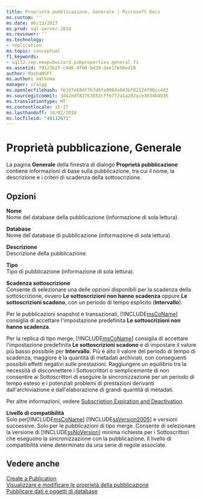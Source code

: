 ```yaml
---
title: Proprietà pubblicazione, Generale | Microsoft Docs
ms.custom: ''
ms.date: 06/13/2017
ms.prod: sql-server-2014
ms.reviewer: ''
ms.technology:
- replication
ms.topic: conceptual
f1_keywords:
- sql12.rep.newpubwizard.pubproperties.general.f1
ms.assetid: 7912362f-c4d6-4f60-bd39-dee1f656ed18
author: MashaMSFT
ms.author: mathoma
manager: craigg
ms.openlocfilehash: f6337e69df7b7d6fe0984a843bf82124f90cc4d2
ms.sourcegitcommit: 3da2edf82763852cff6772a1a282ace3034b4936
ms.translationtype: MT
ms.contentlocale: it-IT
ms.lasthandoff: 10/02/2018
ms.locfileid: "48112671"
---
```

# <a name="publication-properties-general"></a>Proprietà pubblicazione, Generale
  La pagina **Generale** della finestra di dialogo **Proprietà pubblicazione** contiene informazioni di base sulla pubblicazione, tra cui il nome, la descrizione e i criteri di scadenza della sottoscrizione.  
  
## <a name="options"></a>Opzioni  
 **Nome**  
 Nome del database della pubblicazione (informazione di sola lettura).  
  
 **Database**  
 Nome del database di pubblicazione (informazione di sola lettura).  
  
 **Descrizione**  
 Descrizione della pubblicazione.  
  
 **Tipo**  
 Tipo di pubblicazione (informazione di sola lettura).  
  
 **Scadenza sottoscrizione**  
 Consente di selezionare una delle opzioni disponibili per la scadenza della sottoscrizione, ovvero **Le sottoscrizioni non hanno scadenza** oppure **Le sottoscrizioni scadono**, con un periodo di tempo esplicito (**Intervallo**).  
  
 Per le pubblicazioni snapshot e transazionali, [!INCLUDE[msCoName](../../includes/msconame-md.md)] consiglia di accettare l'impostazione predefinita **Le sottoscrizioni non hanno scadenza**.  
  
 Per la replica di tipo merge, [!INCLUDE[msCoName](../../includes/msconame-md.md)] consiglia di accettare l'impostazione predefinita **Le sottoscrizioni scadono** e di impostare il valore più basso possibile per **Intervallo**. Più è alto il valore del periodo di tempo di scadenza, maggiore è la quantità di metadati archiviati, con conseguenti possibili effetti negativi sulle prestazioni. Raggiungere un equilibrio tra la necessità di disconnettere i Sottoscrittori o semplicemente di non consentire ai Sottoscrittori di eseguire la sincronizzazione per un periodo di tempo esteso e i potenziali problemi di prestazioni derivanti dall'archiviazione e dall'elaborazione di grandi quantità di metadati.  
  
 Per altre informazioni, vedere [Subscription Expiration and Deactivation](subscription-expiration-and-deactivation.md).  
  
 **Livello di compatibilità**  
 Solo per[!INCLUDE[msCoName](../../includes/msconame-md.md)] [!INCLUDE[ssVersion2005](../../includes/ssversion2005-md.md)] e versioni successive. Solo per le pubblicazioni di tipo merge. Consente di selezionare la versione di [!INCLUDE[ssNoVersion](../../includes/ssnoversion-md.md)] minima richiesta per i Sottoscrittori che eseguono la sincronizzazione con la pubblicazione. Il livello di compatibilità viene determinato da una serie di regole associate.  
  
## <a name="see-also"></a>Vedere anche  
 [Create a Publication](publish/create-a-publication.md)   
 [Visualizzare e modificare le proprietà della pubblicazione](publish/view-and-modify-publication-properties.md)   
 [Pubblicare dati e oggetti di database](publish/publish-data-and-database-objects.md)  
  
  
